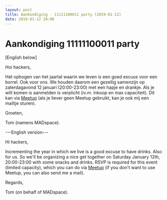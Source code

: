 ```yaml
---
layout: post
title: Aankondiging - 11111100011 party (2019-01-12)
date: 2019-01-12 20:00
---
```


# Aankondiging 11111100011 party

[English below]

Hoi hackers,

Het ophogen van het jaartal waarin we leven is een goed excuus voor een
borrel. Ook voor ons. We houden daarom een gezellig samenzijn op
zaterdagavond 12 januari (20:00-23:00) met een hapje en drankje. Als je
wilt komen is aanmelden is verplicht (iv.m. inkoop en max capaciteit).
Dit kan via [Meetup](https://www.meetup.com/MADspace/events/257259814/)
(als je liever geen Meetup gebruikt, kan je ook mij een mailtje sturen).

Groeten,

Tom (namens MADspace).

---English version---

Hi hackers,

Incrementing the year in which we live is a good excuse to have drinks.
Also for us. So we'll be organizing a nice get together on Saturday
January 12th, 20:00-23:00 with some snacks and drinks. RSVP is required
for this event (limited capacity), which you can do via [Meetup](https://www.meetup.com/MADspace/events/257259814/)
(if you don't want to use Meetup, you can also send me a mail).

Regards,

Tom (on behalf of MADspace).

